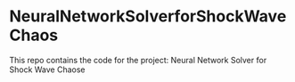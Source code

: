 # NeuralNetworkSolverforShockWaveChaos
This repo contains the code for the project: Neural Network Solver for Shock Wave Chaose
